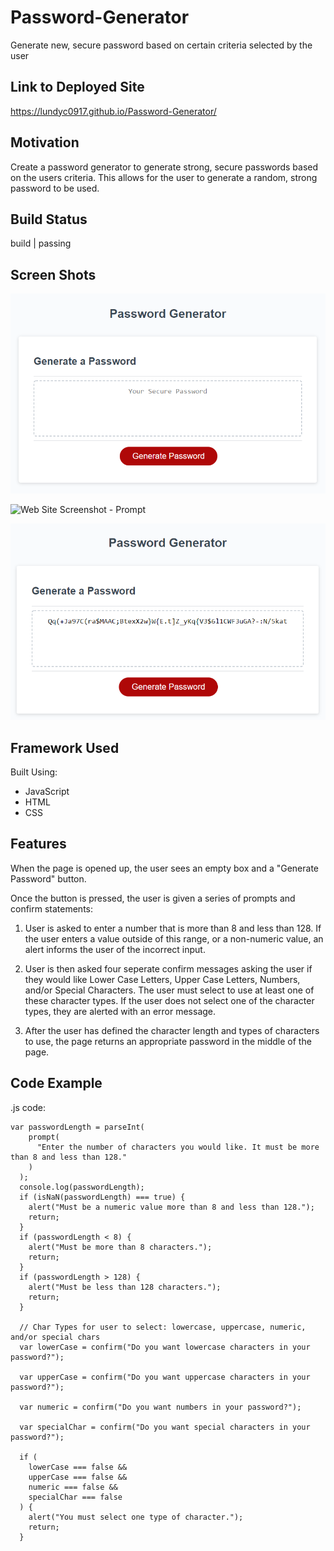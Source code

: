 # Password-Generator
Generate new, secure password based on certain criteria selected by the user

## Link to Deployed Site
https://lundyc0917.github.io/Password-Generator/

## Motivation
Create a password generator to generate strong, secure passwords based on the users criteria.  This allows for the user to generate a random, strong password to be used.

## Build Status

build | passing

## Screen Shots

![Web Site Screenshot - Home Page](./assets/password-generator-homePage.png)

![Web Site Screenshot - Prompt](./asset/password-generator-prompt.png)

![Web Site Screenshot - Password](./assets/password-generator-newPassword.png)

## Framework Used

Built Using:
 - JavaScript
 - HTML
 - CSS

## Features

When the page is opened up, the user sees an empty box and a "Generate Password" button.  

Once the button is pressed, the user is given a series of prompts and confirm statements:

1) User is asked to enter a number that is more than 8 and less than 128.  If the user enters a value outside of this range, or a non-numeric value, an alert informs the user of the incorrect input.

2) User is then asked four seperate confirm messages asking the user if they would like Lower Case Letters, Upper Case Letters, Numbers, and/or Special Characters.  The user must select to use at least one of these character types.  If the user does not select one of the character types, they are alerted with an error message.

3) After the user has defined the character length and types of characters to use, the page returns an appropriate password in the middle of the page.

## Code Example

.js code:


``````````````````````````
var passwordLength = parseInt(
    prompt(
      "Enter the number of characters you would like. It must be more than 8 and less than 128."
    )
  );
  console.log(passwordLength);
  if (isNaN(passwordLength) === true) {
    alert("Must be a numeric value more than 8 and less than 128.");
    return;
  }
  if (passwordLength < 8) {
    alert("Must be more than 8 characters.");
    return;
  }
  if (passwordLength > 128) {
    alert("Must be less than 128 characters.");
    return;
  }

  // Char Types for user to select: lowercase, uppercase, numeric, and/or special chars
  var lowerCase = confirm("Do you want lowercase characters in your password?");

  var upperCase = confirm("Do you want uppercase characters in your password?");

  var numeric = confirm("Do you want numbers in your password?");

  var specialChar = confirm("Do you want special characters in your password?");

  if (
    lowerCase === false &&
    upperCase === false &&
    numeric === false &&
    specialChar === false
  ) {
    alert("You must select one type of character.");
    return;
  }

````````````````````````````



